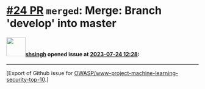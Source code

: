 # [\#24 PR](https://github.com/OWASP/www-project-machine-learning-security-top-10/pull/24) `merged`: Merge: Branch  'develop' into master

#### <img src="https://avatars.githubusercontent.com/u/412800?v=4" width="50">[shsingh](https://github.com/shsingh) opened issue at [2023-07-24 12:28](https://github.com/OWASP/www-project-machine-learning-security-top-10/pull/24):






-------------------------------------------------------------------------------



[Export of Github issue for [OWASP/www-project-machine-learning-security-top-10](https://github.com/OWASP/www-project-machine-learning-security-top-10).]
